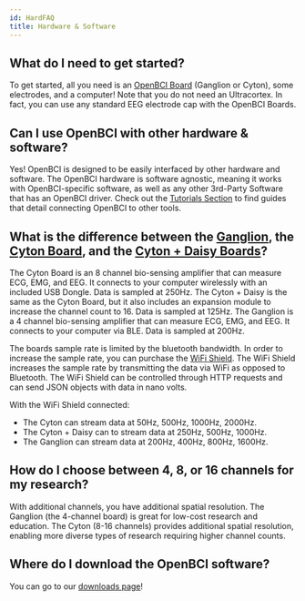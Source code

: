 ```yaml
---
id: HardFAQ
title: Hardware & Software
---
```

## What do I need to get started?

To get started, all you need is an [OpenBCI Board](http://shop.openbci.com/collections/frontpage/boards) (Ganglion or Cyton), some electrodes, and a computer! Note that you do not need an Ultracortex. In fact, you can use any standard EEG electrode cap with the OpenBCI Boards.

## Can I use OpenBCI with other hardware & software?

Yes! OpenBCI is designed to be easily interfaced by other hardware and software. The OpenBCI hardware is software agnostic, meaning it works with OpenBCI-specific software, as well as any other 3rd-Party Software that has an OpenBCI driver. Check out the [Tutorials Section](01GettingStarted/00-GettingStartedLanding.md) to find guides that detail connecting OpenBCI to other tools.

## What is the difference between the [Ganglion](03Ganglion/01-GanglionBoard.md), the [Cyton Board](02Cyton/01-CytonBoard.md), and the [Cyton + Daisy Boards](01GettingStarted/01-Boards/011-Daisy_Getting_Started_Guide.md)?

The Cyton Board is an 8 channel bio-sensing amplifier that can measure ECG, EMG, and EEG. It connects to your computer wirelessly with an included USB Dongle. Data is sampled at 250Hz.
The Cyton + Daisy is the same as the Cyton Board, but it also includes an expansion module to increase the channel count to 16. Data is sampled at 125Hz.
The Ganglion is a 4 channel bio-sensing amplifier that can measure ECG, EMG, and EEG. It connects to your computer via BLE. Data is sampled at 200Hz.

The boards sample rate is limited by the bluetooth bandwidth. In order to increase the sample rate, you can purchase the [WiFi Shield](https://shop.openbci.com/collections/frontpage/products/wifi-shield?variant=44534009550). The WiFi Shield increases the sample rate by transmitting the data via WiFi as opposed to Bluetooth. The WiFi Shield can be controlled through HTTP requests and can send JSON objects with data in nano volts.

With the WiFi Shield connected:

-   The Cyton can stream data at 50Hz, 500Hz, 1000Hz, 2000Hz.
-   The Cyton + Daisy can to stream data at 250Hz, 500Hz, 1000Hz.
-   The Ganglion can stream data at 200Hz, 400Hz, 800Hz, 1600Hz.

## How do I choose between 4, 8, or 16 channels for my research?

With additional channels, you have additional spatial resolution. The Ganglion (the 4-channel board) is great for low-cost research and education. The Cyton (8-16 channels) provides additional spatial resolution, enabling more diverse types of research requiring higher channel counts.

## Where do I download the OpenBCI software?

You can go to our [downloads page](http://openbci.com/donation)!
